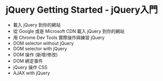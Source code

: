 # jQuery Getting Started - jQuery入門

* 載入 jQuery 到你的網站
* 從 Google 或是 Microsoft CDN 載入 jQuery 到你的網站
* 用 Chrome Dev Tools 實際操作與練習 jQuery
* DOM selector without jQuery
* DOM selector with jQuery
* DOM 操作 (新增/修改)
* DOM 綁定事件
* jQuery 操作 CSS
* AJAX with jQuery 